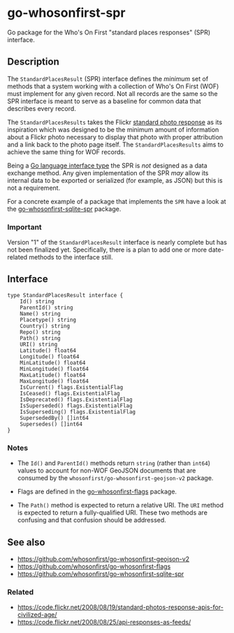 # go-whosonfirst-spr

Go package for the Who's On First "standard places responses" (SPR) interface.

## Description

The `StandardPlacesResult` (SPR) interface defines the _minimum_ set of methods that a system working with a collection of Who's On First (WOF) must implement for any given record. Not all records are the same so the SPR interface is meant to serve as a baseline for common data that describes every record.

The `StandardPlacesResults` takes the Flickr [standard photo response](https://code.flickr.net/2008/08/19/standard-photos-response-apis-for-civilized-age) as its inspiration which was designed to be the minimum amount of information about a Flickr photo necessary to display that photo with proper attribution and a link back to the photo page itself. The `StandardPlacesResults` aims to achieve the same thing for WOF records.

Being a [Go language interface type](https://www.alexedwards.net/blog/interfaces-explained) the SPR is _not_ designed as a data exchange method. Any given implementation of the SPR _may_ allow its internal data to be exported or serialized (for example, as JSON) but this is not a requirement.

For a concrete example of a package that implements the `SPR` have a look at the [go-whosonfirst-sqlite-spr](https://github.com/whosonfirst/go-whosonfirst-sqlite-spr) package.

### Important

Version "1" of the `StandardPlacesResult` interface is nearly complete but has not been finalized yet. Specifically, there is a plan to add one or more date-related methods to the interface still.

## Interface

```
type StandardPlacesResult interface {
	Id() string
	ParentId() string
	Name() string
	Placetype() string
	Country() string
	Repo() string
	Path() string
	URI() string
	Latitude() float64
	Longitude() float64
	MinLatitude() float64
	MinLongitude() float64
	MaxLatitude() float64
	MaxLongitude() float64
	IsCurrent() flags.ExistentialFlag
	IsCeased() flags.ExistentialFlag
	IsDeprecated() flags.ExistentialFlag
	IsSuperseded() flags.ExistentialFlag
	IsSuperseding() flags.ExistentialFlag
	SupersededBy() []int64
	Supersedes() []int64
}
```

### Notes

* The `Id()` and `ParentId()` methods return `string` (rather than `int64`) values to account for non-WOF GeoJSON documents that are consumed by the `whosonfirst/go-whosonfirst-geojson-v2` package.

* Flags are defined in the [go-whosonfirst-flags](https://github.com/whosonfirst/go-whosonfirst-flags) package.

* The `Path()` method is expected to return a relative URI. The `URI` method is expected to return a fully-qualified URI. These two methods are confusing and that confusion should be addressed.

## See also

* https://github.com/whosonfirst/go-whosonfirst-geojson-v2
* https://github.com/whosonfirst/go-whosonfirst-flags
* https://github.com/whosonfirst/go-whosonfirst-sqlite-spr

### Related

* https://code.flickr.net/2008/08/19/standard-photos-response-apis-for-civilized-age/
* https://code.flickr.net/2008/08/25/api-responses-as-feeds/
